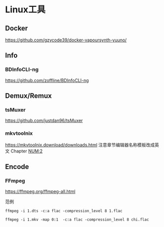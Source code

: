 # Linux工具

## Docker
<https://github.com/gzycode39/docker-vapoursynth-yuuno/>

## Info
### BDInfoCLI-ng
<https://github.com/zoffline/BDInfoCLI-ng>


## Demux/Remux
### tsMuxer
<https://github.com/justdan96/tsMuxer>
### mkvtoolnix
<https://mkvtoolnix.download/downloads.html>
注意章节编辑器名称模板改成英文 Chapter <NUM:2>


## Encode 
### FFmpeg
<https://ffmpeg.org/ffmpeg-all.html>

范例

`ffmpeg -i 1.dts -c:a flac -compression_level 8 1.flac`

`ffmpeg -i 1.mkv -map 0:1  -c:a flac -compression_level 8 chi.flac`